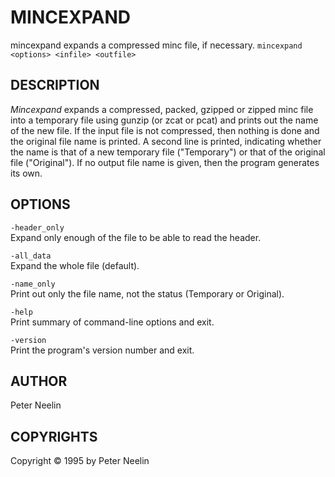 ---
---
# MINCEXPAND

mincexpand expands a compressed minc file, if necessary.
`mincexpand <options> <infile> <outfile>`

## DESCRIPTION

*Mincexpand* expands a compressed, packed, gzipped or zipped minc file into a temporary file using gunzip (or zcat or pcat) and prints out the name of the new file. If the input file is not compressed, then nothing is done and the original file name is printed. A second line is printed, indicating whether the name is that of a new temporary file ("Temporary") or that of the original file ("Original"). If no output file name is given, then the program generates its own.

## OPTIONS

`-header_only`  
Expand only enough of the file to be able to read the header.

`-all_data`  
Expand the whole file (default).

`-name_only`  
Print out only the file name, not the status (Temporary or Original).

`-help`  
Print summary of command-line options and exit.

`-version`  
Print the program's version number and exit.

## AUTHOR

Peter Neelin

## COPYRIGHTS

Copyright © 1995 by Peter Neelin
